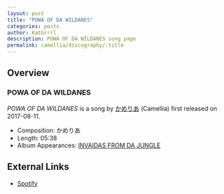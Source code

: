 ```yaml
---
layout: post
title: "POWA OF DA WILDANES"
categories: posts
author: KatGrrrl
description: POWA OF DA WILDANES song page
permalink: camellia/discography/:title
---
```


## Overview

### POWA OF DA WILDANES

*POWA OF DA WILDANES* is a song by [かめりあ](<{% link postsWiki/_posts/2023-12-10-camellia.md %}>) (Camellia) first released on 2017-08-11.

* Composition: かめりあ
* Length: 05:38
* Album Appearances: [INVAIDAS FROM DA JUNGLE](<{% link postsInclude/_posts/camellia/albums/INVAIDAS-FROM-DA-JUNGLE/2023-12-20-INVAIDAS-FROM-DA-JUNGLE.md %}>)

## External Links

* [Spotify](https://open.spotify.com/track/0n4qtFAs1lYklVa0StMtg0?si=fda8ede17f3c4e01)
